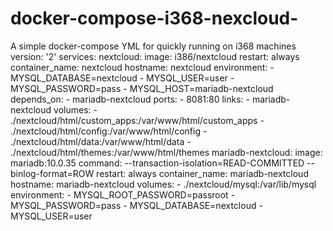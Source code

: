 # docker-compose-i368-nexcloud-
A simple docker-compose YML for  quickly running  on i368 machines
version: '2'
services:
  nextcloud:
    image: i386/nextcloud
    restart: always
    container_name: nextcloud
    hostname: nextcloud
    environment:
      - MYSQL_DATABASE=nextcloud
      - MYSQL_USER=user
      - MYSQL_PASSWORD=pass
      - MYSQL_HOST=mariadb-nextcloud
    depends_on:
      - mariadb-nextcloud
    ports:
      - 8081:80
    links:
      - mariadb-nextcloud
    volumes:
      - ./nextcloud/html/custom_apps:/var/www/html/custom_apps
      - ./nextcloud/html/config:/var/www/html/config
      - ./nextcloud/html/data:/var/www/html/data
      - ./nextcloud/html/themes:/var/www/html/themes
  mariadb-nextcloud:
    image: mariadb:10.0.35
    command: --transaction-isolation=READ-COMMITTED --binlog-format=ROW
    restart: always
    container_name: mariadb-nextcloud
    hostname: mariadb-nextcloud
    volumes:
      - ./nextcloud/mysql:/var/lib/mysql
    environment:
      - MYSQL_ROOT_PASSWORD=passroot
      - MYSQL_PASSWORD=pass
      - MYSQL_DATABASE=nextcloud
      - MYSQL_USER=user
